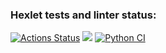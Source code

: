 ### Hexlet tests and linter status:
[![Actions Status](https://github.com/hanzohattori88/python-project-lvl1/workflows/hexlet-check/badge.svg)](https://github.com/hanzohattori88/python-project-lvl1/actions)
<a href="https://codeclimate.com/github/codeclimate/codeclimate/maintainability"><img src="https://api.codeclimate.com/v1/badges/a99a88d28ad37a79dbf6/maintainability" /></a>
[![Python CI](https://github.com/hanzohattori88/python-project-lvl1/actions/workflows/superlinter.yml/badge.svg)](https://github.com/hanzohattori88/python-project-lvl1/actions/workflows/superlinter.yml)
